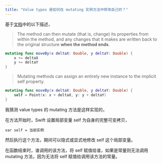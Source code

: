 ```yaml
---
title: "Value types 是如何在 mutating 实例方法中修改自己的？"
---
```


基于[文档](https://developer.apple.com/library/content/documentation/Swift/Conceptual/Swift_Programming_Language/Methods.html)中的以下描述，

> The method can then mutate (that is, change) its properties from within the method, and any changes that it makes are written back to the original structure **when the method ends**.

```swift
mutating func moveBy(x deltaX: Double, y deltaY: Double) {
    x += deltaX
    y += deltaY
}
```

> Mutating methods can assign an entirely new instance to the implicit self property.

```swift
mutating func moveBy(x deltaX: Double, y deltaY: Double) {
    self = Point(x: x + deltaX, y: y + deltaY)
}
```

我猜测 value types 的 mutating 方法是这样实现的，

在方法开始时，Swift 设置局部变量 self 为自身的完整可变拷贝，

`var self = 当前实例`

然后执行这个方法，期间可以隐式或显式地修改 self 这个局部变量。

在函数结束时，谁调用的该方法，将 self 赋值给谁，如果是常量则无法调用 mutating 方法，因为无法将 self 赋值给调用该方法的常量。

